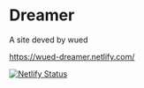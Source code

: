 # Dreamer

A site deved by wued

https://wued-dreamer.netlify.com/

[![Netlify Status](https://api.netlify.com/api/v1/badges/757584ac-dc92-4114-959e-74c576a36513/deploy-status)](https://app.netlify.com/sites/wued-dreamer/deploys)
